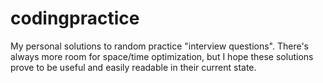 # codingpractice
My personal solutions to random practice "interview questions". There's always more room for space/time optimization, but I hope these solutions prove to be useful and easily readable in their current state.
